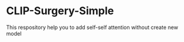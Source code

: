 # CLIP-Surgery-Simple
This respository help you to add self-self attention without create new model
